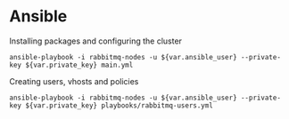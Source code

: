 # Ansible

Installing packages and configuring the cluster

``` 
ansible-playbook -i rabbitmq-nodes -u ${var.ansible_user} --private-key ${var.private_key} main.yml
``` 

Creating users, vhosts and policies

``` 
ansible-playbook -i rabbitmq-nodes -u ${var.ansible_user} --private-key ${var.private_key} playbooks/rabbitmq-users.yml
```